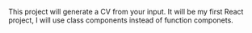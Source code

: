 This project will generate a CV from your input.
It will be my first React project, I will use class components instead of function componets.